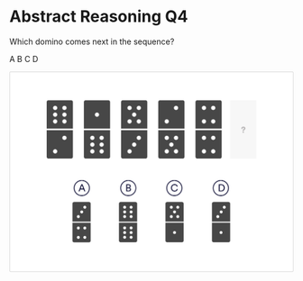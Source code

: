 # Abstract Reasoning Q4

Which domino comes next in the sequence?

 A
 B
 C
 D

![ab_4](./images/ab_4.jpg)